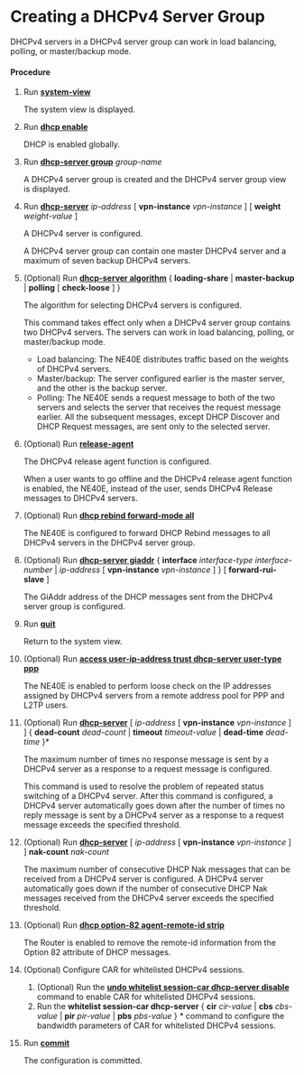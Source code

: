 Creating a DHCPv4 Server Group
==============================

DHCPv4 servers in a DHCPv4 server group can work in load balancing, polling, or master/backup mode.

#### Procedure

1. Run [**system-view**](cmdqueryname=system-view)
   
   
   
   The system view is displayed.
2. Run [**dhcp enable**](cmdqueryname=dhcp+enable)
   
   
   
   DHCP is enabled globally.
3. Run [**dhcp-server group**](cmdqueryname=dhcp-server+group) *group-name*
   
   
   
   A DHCPv4 server group is created and the DHCPv4 server group view is displayed.
4. Run [**dhcp-server**](cmdqueryname=dhcp-server) *ip-address* [ **vpn-instance** *vpn-instance* ] [ **weight** *weight-value* ]
   
   
   
   A DHCPv4 server is configured.
   
   
   
   A DHCPv4 server group can contain one master DHCPv4 server and a maximum of seven backup DHCPv4 servers.
5. (Optional) Run [**dhcp-server algorithm**](cmdqueryname=dhcp-server+algorithm) { **loading-share** | **master-backup** | **polling** [ **check-loose** ] }
   
   
   
   The algorithm for selecting DHCPv4 servers is configured.
   
   
   
   This command takes effect only when a DHCPv4 server group contains two DHCPv4 servers. The servers can work in load balancing, polling, or master/backup mode.
   
   * Load balancing: The NE40E distributes traffic based on the weights of DHCPv4 servers.
   * Master/backup: The server configured earlier is the master server, and the other is the backup server.
   * Polling: The NE40E sends a request message to both of the two servers and selects the server that receives the request message earlier. All the subsequent messages, except DHCP Discover and DHCP Request messages, are sent only to the selected server.
6. (Optional) Run [**release-agent**](cmdqueryname=release-agent)
   
   
   
   The DHCPv4 release agent function is configured.
   
   
   
   When a user wants to go offline and the DHCPv4 release agent function is enabled, the NE40E, instead of the user, sends DHCPv4 Release messages to DHCPv4 servers.
7. (Optional) Run [**dhcp rebind forward-mode all**](cmdqueryname=dhcp+rebind+forward-mode+all)
   
   
   
   The NE40E is configured to forward DHCP Rebind messages to all DHCPv4 servers in the DHCPv4 server group.
8. (Optional) Run [**dhcp-server giaddr**](cmdqueryname=dhcp-server+giaddr) { **interface** *interface-type* *interface-number* | *ip-address* [ **vpn-instance** *vpn-instance* ] } [ **forward-rui-slave** ]
   
   
   
   The GiAddr address of the DHCP messages sent from the DHCPv4 server group is configured.
9. Run [**quit**](cmdqueryname=quit)
   
   
   
   Return to the system view.
10. (Optional) Run [**access user-ip-address trust dhcp-server user-type ppp**](cmdqueryname=access+user-ip-address+trust+dhcp-server+user-type+ppp)
    
    
    
    The NE40E is enabled to perform loose check on the IP addresses assigned by DHCPv4 servers from a remote address pool for PPP and L2TP users.
11. (Optional) Run [**dhcp-server**](cmdqueryname=dhcp-server) [ *ip-address* [ **vpn-instance** *vpn-instance* ] ] { **dead-count** *dead-count*  | **timeout** *timeout-value* | **dead-time** *dead-time* }\*
    
    
    
    The maximum number of times no response message is sent by a DHCPv4 server as a response to a request message is configured.
    
    
    
    This command is used to resolve the problem of repeated status switching of a DHCPv4 server. After this command is configured, a DHCPv4 server automatically goes down after the number of times no reply message is sent by a DHCPv4 server as a response to a request message exceeds the specified threshold.
12. (Optional) Run [**dhcp-server**](cmdqueryname=dhcp-server) [ *ip-address* [ **vpn-instance** *vpn-instance* ] ] **nak-count** *nak-count*
    
    
    
    The maximum number of consecutive DHCP Nak messages that can be received from a DHCPv4 server is configured. A DHCPv4 server automatically goes down if the number of consecutive DHCP Nak messages received from the DHCPv4 server exceeds the specified threshold.
13. (Optional) Run [**dhcp option-82 agent-remote-id strip**](cmdqueryname=dhcp+option-82+agent-remote-id+strip)
    
    
    
    The Router is enabled to remove the remote-id information from the Option 82 attribute of DHCP messages.
14. (Optional) Configure CAR for whitelisted DHCPv4 sessions.
    1. (Optional) Run the [**undo whitelist session-car dhcp-server disable**](cmdqueryname=undo+whitelist+session-car+dhcp-server+disable) command to enable CAR for whitelisted DHCPv4 sessions.
    2. Run the **whitelist session-car dhcp-server** { **cir** *cir-value* | **cbs** *cbs-value* | **pir** *pir-value* | **pbs** *pbs-value* } \* command to configure the bandwidth parameters of CAR for whitelisted DHCPv4 sessions.
15. Run [**commit**](cmdqueryname=commit)
    
    
    
    The configuration is committed.